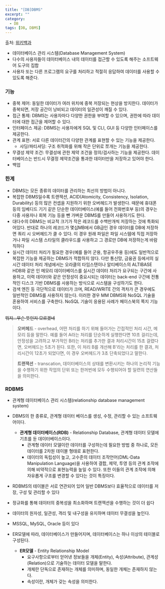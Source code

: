 ```yaml
---
title: "[DB]DBMS"
excerpt: ""
category:
  - DB
tags: [DB, DBMS]
---
```


출처: [위키백과](https://namu.wiki/w/DBMS)

- 데이터베이스 관리 시스템(Database Management System)
- 다수의 사용자들이 데이터베이스 내의 데이터를 접근할 수 있도록 해주는 소프트웨어 도구의 집합
- 사용자 또는 다른 프로그램의 요구를 처리하고 적절히 응답하여 데이터를 사용할 수 있도록 해준다.



### 기능

- 중복 제어: 동일한 데이터가 여러 위치에 중복 저장되는 현상을 방지한다. 데이터가 중복되면, 저장 공간이 낭비되고 데이터의 일관성이 깨질 수 있다.
- 접근 통제: DBMS는 사용자마다 다양한 권한을 부여할 수 있으며, 권한에 따라 데이터에 대한 접근을 제어할 수 있다.
- 인터페이스 제공: DBMS는 사용자에게 SQL 및 CLI, GUI 등 다양한 인터페이스를 제공한다.
- 관계 표현: 서로 다른 데이터간의 다양한 관계를 표현할 수 있는 기능을 제공한다.
  - 샤딩/파티셔딩: 구조 취적화를 위해 작은 단위로 쪼개는 기능을 제공한다.
- 무결성 제약 조건: 무결성에 관한 제약 조건을 정의/검사하는 기능을 제공한다. 데이터베이스는 반드시 무결정 제약조건을 통과한 데이터만을 저장하고 있어야 한다.
- 백업



### 한계

- DBMS는 모든 종류의 데이터를 관리하는 최선의 방법이 아니다.
- 복잡한 DBMS일수록 트랜잭션, ACID(Atomicity, Consistency, Isolation, Durability) 등의 많은 컨셉을 지원하기 위한 오버헤드가 발생한다. 때문에 휴대폰 등의 임베디드 기기 같은 단순한 데이터베이스(예를 들어 전화번호부 등)의 경우는 다중 사용자나 회복 기능 등을 뺀 가벼운 DBMS를 만들어 사용하기도 한다.
- 대다수의 DBMS는 비교적 크기가 작은 레코드를 수백만개씩 저장하는 것에 특화되어있다. 반대로 하나의 레코드가 몇십MB에서 GB급인 경우 데이터를 DB에 저장하면 쿼리 시 오버헤드가 클 수 있다. 이 경우 원래 파일은 파일 시스템에 직접 저장하거나 파일 시스템 스타일의 클라우드를 사용하고 그 경로만 DB에 저장하는게 바람직하다
- 실시간 데이터 처리가 필요한 경우(예를 들어 군용, 항공우주용 등)에도 일반적으로 복잡한 기능을 제공하는 DBMS가 적합하지 않다. 다만 통신망, 금융권 등에서의 실시간 데이터 처리 개념에서는 오라클의 타임스텐이나 알티베이스의 ALTIBASE HDB와 같은 인 메모리 데이터베이스를 실시간 데이터 처리가 요구되는 구간에 사용하고, 이력 데이터와 같은 안정성이 중요시되는 데이터는 back-end 구간에 전통적인 디스크 기반 DBMS를 사용하는 방식으로 시스템을 구성하기도 한다. 
- 검색 엔진 등 극단적으로 데이터가 크며, READ/WRITE 간의 격차가 큰 경우에도 일반적인 DBMS를 사용하지 않는다. 이러한 경우 MM DBMS와 NoSQL 기술을 혼용하여 서비스를 구축한다. NoSQL 기술이 응용된 사례가 페이스북의 쪽지 기능이다.

~~뭐지...무슨 뜻인지 모르겠네~~

> **오버헤드** - overhead, 어떤 처리를 하기 위해 들어가는 간접적인 처리 시간, 메모리 등을 말한다. 예를 들어 A라는 처리를 단순하게 실행한다면 10초 걸리는데, 안정성을 고려하고 부가적인 B라는 처리를 추가한 결과 처리시간이 15초 걸렸다면, 오버헤드는 5초가 된다. 또한, 이 처리 B를 개선해 B'라는 처리를 한 결과, 처리시간이 12초가 되었다면, 이 경우 오버헤드가 3초 단축되었다고 말한다. 
>
> **트랜잭션** - transcation, 데이터베이스의 상태를 변환시키는 하나의 논리적 기능을 수행하기 위한 작업의 단위 또는 한꺼번에 모두 수행되어야 할 일련의 연산들을 의미한다.



### RDBMS

- 관계형 데이터베이스 관리 시스템(relationship database management system)

- DBMS의 한 종류로, 관계형 데이터 베이스를 생성, 수정, 관리할 수 있는 소프트웨어이다.

  - **관계형 데이터베이스(RDB)** - Relationship Database, 관계형 데이터 모델에 기초를 둔 데이터베이스이다.
    - 관계형 데이터 모델이란 데이터를 구성하는데 필요한 방법 중 하나로, 모든 데이터를 2차원 데이블 형태로 표현한다. 
    - 데이터의 독립성이 높고, 고수준의 데이터 조작언어(DML-Data Manipulation Language)을 사용하여 결합, 제약, 투영 등의 관계 조작에 의해 비약적으로 표현능력을 높일 수 있다. 또한 이들의 관계 조작에 의해 자유롭게 구조를 변경할 수 있다는 것이 특징이다.

- RDBMS의 테이블은 서로 연관되어 있어 일반 DBMS보다 효율적으로 데이터를 저장, 구성 및 관리할 수 있다

- 정규화를 통해 데이터의 중복성을 최소화하며 트랜잭션을 수행하는 것이 더 쉽다

- 데이터의 원자성, 일관성, 격리 및 내구성을 유지하며 데이터 무결성을 높인다.

- MSSQL, MySQL, Oracle 등이 있다

- ER모델에 따라, 데이터베이스가 만들어지며, 데이터베이스는 하나 이상의 테이블로 구성된다.

  - **ER모델** - Entity Relationship Model
    - 요구사항으로부터 얻어낸 정보들을 개체(Entity), 속성(Attribute), 관계성(Relation)으로 기술하는 데이터 모델을 말한다.
    - 개체란 단독으로 존재하는 개체를 의미하며, 동일한 개체는 존재하지 않는다.
    - 속성이란, 개체가 갖는 속성을 의미한다.

  




